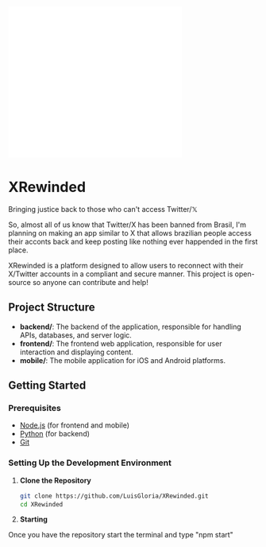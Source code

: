 ![Xrewrited](https://github.com/LuisGloria/XRewinded/blob/main/Rewinded.png)

# XRewinded
Bringing justice back to those who can't access Twitter/𝕏<br/>

So, almost all of us know that Twitter/X has been banned from Brasil, I'm planning on making an app similar to X that allows brazilian people access their acconts back and keep posting like nothing ever happended in the first place.<br/>

XRewinded is a platform designed to allow users to reconnect with their X/Twitter accounts in a compliant and secure manner. This project is open-source so anyone can contribute and help!<br/>

## Project Structure

- **backend/**: The backend of the application, responsible for handling APIs, databases, and server logic.<br/>
- **frontend/**: The frontend web application, responsible for user interaction and displaying content.<br/>
- **mobile/**: The mobile application for iOS and Android platforms.<br/>

## Getting Started

### Prerequisites

- [Node.js](https://nodejs.org/) (for frontend and mobile)<br/>
- [Python](https://www.python.org/) (for backend)<br/>
- [Git](https://git-scm.com/)<br/>

### Setting Up the Development Environment

1. **Clone the Repository**

   ```bash
   git clone https://github.com/LuisGloria/XRewinded.git
   cd XRewinded

2. **Starting**

Once you have the repository start the terminal and type "npm start"<br/>
